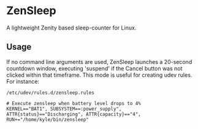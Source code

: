 ZenSleep
========

A lightweight Zenity based sleep-counter for Linux.

Usage
-----

If no command line arguments are used, ZenSleep launches a 20-second countdown window, executing 'suspend' if the Cancel button was not clicked within that timeframe.  This mode is useful for creating udev rules. For instance:

`/etc/udev/rules.d/zensleep.rules`
```vim
# Execute zensleep when battery level drops to 4%
KERNEL=="BAT1", SUBSYSTEM==:power_supply", ATTR{status}=="Discharging", ATTR{capacity}=="4", RUN+="/home/kyle/bin/zensleep"
```
